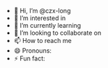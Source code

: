 - 👋 Hi, I’m @czx-long
- 👀 I’m interested in 
- 🌱 I’m currently learning 
- 💞️ I’m looking to collaborate on 
- 📫 How to reach me 
- 😄 Pronouns: 
- ⚡ Fun fact: 

<!---
czx-long/czx-long is a ✨ special ✨ repository because its `README.md` (this file) appears on your GitHub profile.
You can click the Preview link to take a look at your changes.
--->
